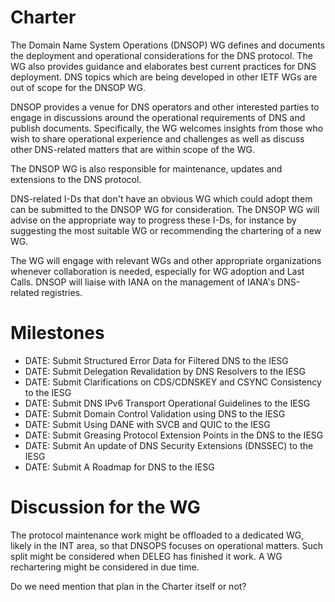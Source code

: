 # Charter

The Domain Name System Operations (DNSOP) WG  defines and documents the deployment and operational considerations for the DNS protocol. The WG also provides guidance and elaborates best current practices for DNS deployment. DNS topics which are being developed in other IETF WGs are out of scope for the DNSOP WG.

DNSOP provides a venue for DNS operators and other interested parties to engage in discussions around the operational requirements of DNS and publish documents. Specifically, the WG welcomes insights from those who wish to share operational experience and challenges as well as discuss other DNS-related matters that are within scope of the WG.

The DNSOP WG is also responsible for maintenance, updates and extensions to the DNS protocol.

DNS-related I-Ds that don't have an obvious WG which could adopt them can be submitted to the DNSOP WG for consideration. The DNSOP WG will advise on the appropriate way to progress these I-Ds, for instance by suggesting the most suitable WG or recommending the chartering of a new WG.

The WG will engage with relevant WGs and other appropriate organizations whenever collaboration is needed, especially for WG adoption and Last Calls. DNSOP will liaise with IANA on the management of IANA's DNS-related registries.


# Milestones 

* DATE: Submit Structured Error Data for Filtered DNS to the IESG
* DATE: Submit Delegation Revalidation by DNS Resolvers to the IESG
* DATE: Submit Clarifications on CDS/CDNSKEY and CSYNC Consistency to the IESG
* DATE: Submit DNS IPv6 Transport Operational Guidelines to the IESG
* DATE: Submit Domain Control Validation using DNS to the IESG
* DATE: Submit Using DANE with SVCB and QUIC to the IESG
* DATE: Submit Greasing Protocol Extension Points in the DNS to the IESG
* DATE: Submit An update of DNS Security Extensions (DNSSEC) to the IESG
* DATE: Submit A Roadmap for DNS to the IESG 


# Discussion for the WG

The protocol maintenance work might be offloaded to a dedicated WG, likely in the INT area, so that DNSOPS focuses on operational matters. Such split might be considered when DELEG has finished it work. A WG rechartering might be considered in due time.

Do we need mention that plan in the Charter itself or not?

